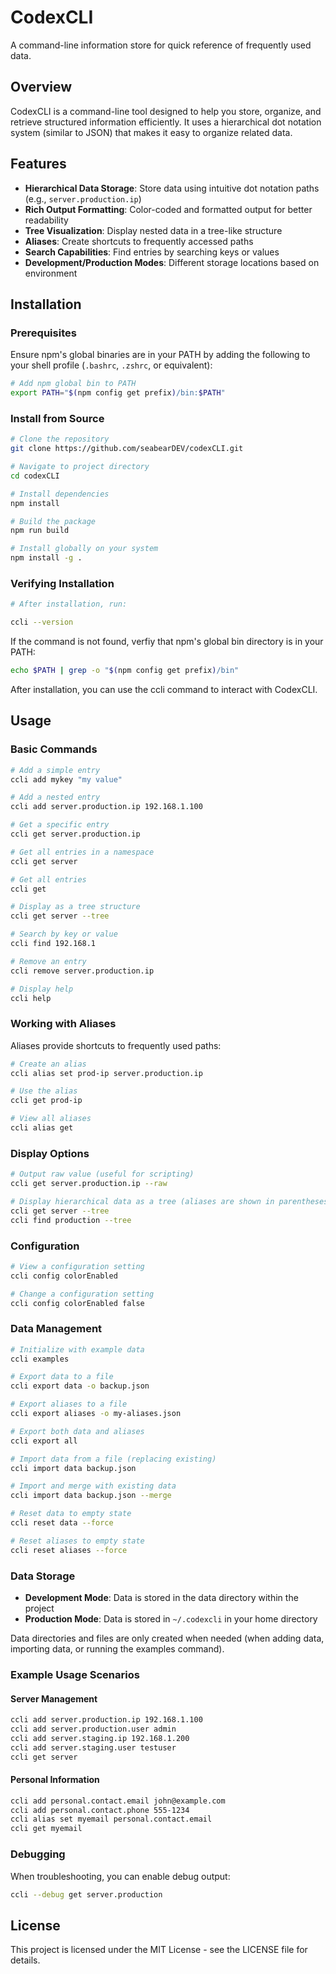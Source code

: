 # CodexCLI

A command-line information store for quick reference of frequently used data.

## Overview

CodexCLI is a command-line tool designed to help you store, organize, and retrieve structured information efficiently. It uses a hierarchical dot notation system (similar to JSON) that makes it easy to organize related data.

## Features

- **Hierarchical Data Storage**: Store data using intuitive dot notation paths (e.g., `server.production.ip`)
- **Rich Output Formatting**: Color-coded and formatted output for better readability
- **Tree Visualization**: Display nested data in a tree-like structure
- **Aliases**: Create shortcuts to frequently accessed paths
- **Search Capabilities**: Find entries by searching keys or values
- **Development/Production Modes**: Different storage locations based on environment

## Installation

### Prerequisites

Ensure npm's global binaries are in your PATH by adding the following to your shell profile (`.bashrc`, `.zshrc`, or equivalent):

```bash
# Add npm global bin to PATH
export PATH="$(npm config get prefix)/bin:$PATH"
```

### Install from Source

```bash
# Clone the repository
git clone https://github.com/seabearDEV/codexCLI.git

# Navigate to project directory 
cd codexCLI

# Install dependencies
npm install

# Build the package
npm run build

# Install globally on your system
npm install -g .
```

### Verifying Installation

```bash
# After installation, run:

ccli --version
```

If the command is not found, verfiy that npm's global bin directory is in your PATH:

```bash
echo $PATH | grep -o "$(npm config get prefix)/bin"

```

After installation, you can use the ccli command to interact with CodexCLI.

## Usage

### Basic Commands

```bash
# Add a simple entry
ccli add mykey "my value"

# Add a nested entry
ccli add server.production.ip 192.168.1.100

# Get a specific entry
ccli get server.production.ip

# Get all entries in a namespace
ccli get server

# Get all entries
ccli get

# Display as a tree structure
ccli get server --tree

# Search by key or value
ccli find 192.168.1

# Remove an entry
ccli remove server.production.ip

# Display help
ccli help
```

### Working with Aliases

Aliases provide shortcuts to frequently used paths:

```bash
# Create an alias
ccli alias set prod-ip server.production.ip

# Use the alias
ccli get prod-ip

# View all aliases
ccli alias get
```

### Display Options

```bash
# Output raw value (useful for scripting)
ccli get server.production.ip --raw

# Display hierarchical data as a tree (aliases are shown in parentheses)
ccli get server --tree
ccli find production --tree
```

### Configuration

```bash
# View a configuration setting
ccli config colorEnabled

# Change a configuration setting
ccli config colorEnabled false
```

### Data Management

```bash
# Initialize with example data
ccli examples

# Export data to a file
ccli export data -o backup.json

# Export aliases to a file
ccli export aliases -o my-aliases.json

# Export both data and aliases
ccli export all

# Import data from a file (replacing existing)
ccli import data backup.json

# Import and merge with existing data
ccli import data backup.json --merge

# Reset data to empty state
ccli reset data --force

# Reset aliases to empty state
ccli reset aliases --force
```

### Data Storage

- **Development Mode**: Data is stored in the data directory within the project
- **Production Mode**: Data is stored in `~/.codexcli` in your home directory

Data directories and files are only created when needed (when adding data, importing data, or running the examples command).

### Example Usage Scenarios

#### Server Management

```bash
ccli add server.production.ip 192.168.1.100
ccli add server.production.user admin
ccli add server.staging.ip 192.168.1.200
ccli add server.staging.user testuser
ccli get server
```

#### Personal Information

```bash
ccli add personal.contact.email john@example.com
ccli add personal.contact.phone 555-1234
ccli alias set myemail personal.contact.email
ccli get myemail
```

### Debugging

When troubleshooting, you can enable debug output:

```bash
ccli --debug get server.production
```

## License

This project is licensed under the MIT License - see the LICENSE file for details.
